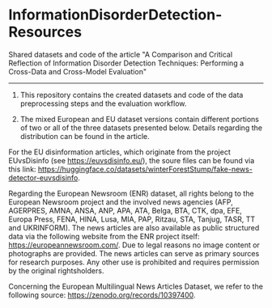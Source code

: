 # InformationDisorderDetection-Resources

Shared datasets and code of the  article "A Comparison and Critical Reflection of Information Disorder Detection Techniques: Performing a Cross-Data and Cross-Model Evaluation"
______________________________________________________________________________________________________________________________________________________________________________

1) This repository contains the created datasets and code of the data preprocessing steps and the evaluation workflow.

2) The mixed European and EU dataset versions contain different portions of two or all of the three datasets presented below. Details regarding the distribution can be found in the article.

For the EU disinformation articles, which originate from the project EUvsDisinfo (see https://euvsdisinfo.eu/), the soure files can be found via this link: https://huggingface.co/datasets/winterForestStump/fake-news-detector-euvsdisinfo.

Regarding the European Newsroom (ENR) dataset, all rights belong to the European Newsroom project and the involved news agencies (AFP, AGERPRES, AMNA, ANSA, ANP, APA, ATA, Belga, BTA, CTK, dpa, EFE, Europa Press, FENA, HINA, Lusa, MIA, PAP, Ritzau, STA, Tanjug, TASR, TT and UKRINFORM). The news articles are also available as public structured data via the following website from the ENR project itself: https://europeannewsroom.com/. Due to legal reasons no image content or photographs are provided. The news articles can serve as primary sources for research purposes. Any other use is prohibited and requires permission by the original rightsholders.

Concerning the European Multilingual News Articles Dataset, we refer to the following source: https://zenodo.org/records/10397400.

